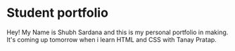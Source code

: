 # Student portfolio

Hey! My Name is Shubh Sardana and this is my personal portfolio in making.
It's coming up tomorrow when i learn HTML and CSS with Tanay Pratap.
